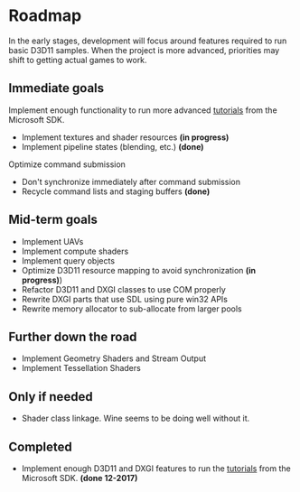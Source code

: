 # Roadmap
In the early stages, development will focus around features required to run basic D3D11 samples. When the project is more advanced, priorities may shift to getting actual games to work.

## Immediate goals
Implement enough functionality to run more advanced [tutorials](https://github.com/walbourn/directx-sdk-samples/tree/master/Direct3D11TutorialsFX11) from the Microsoft SDK.
- Implement textures and shader resources **(in progress)**
- Implement pipeline states (blending, etc.) **(done)**

Optimize command submission
- Don't synchronize immediately after command submission
- Recycle command lists and staging buffers **(done)**

## Mid-term goals
- Implement UAVs
- Implement compute shaders
- Implement query objects
- Optimize D3D11 resource mapping to avoid synchronization **(in progress)**)
- Refactor D3D11 and DXGI classes to use COM properly
- Rewrite DXGI parts that use SDL using pure win32 APIs
- Rewrite memory allocator to sub-allocate from larger pools

## Further down the road
- Implement Geometry Shaders and Stream Output
- Implement Tessellation Shaders

## Only if needed
- Shader class linkage. Wine seems to be doing well without it.

## Completed
- Implement enough D3D11 and DXGI features to run the [tutorials](https://github.com/walbourn/directx-sdk-samples/tree/master/Direct3D11Tutorials) from the Microsoft SDK. **(done 12-2017)**
